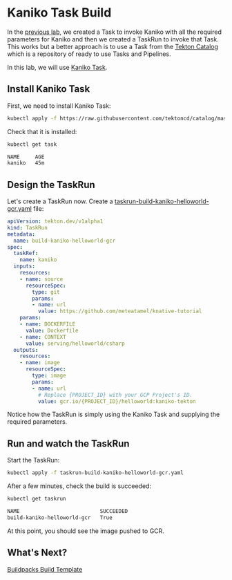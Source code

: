 # Kaniko Task Build

In the [previous lab](12-tekton-helloworldbuild.md), we created a Task to invoke Kaniko with all the required parameters for Kaniko and then we created a TaskRun to invoke that Task. This works but a better approach is to use a Task from the [Tekton Catalog](https://github.com/tektoncd/catalog) which is a repository of ready to use Tasks and Pipelines. 

In this lab, we will use [Kaniko Task](https://github.com/tektoncd/catalog/tree/master/kaniko).

## Install Kaniko Task

First, we need to install Kaniko Task:

```bash
kubectl apply -f https://raw.githubusercontent.com/tektoncd/catalog/master/kaniko/kaniko.yaml
```

Check that it is installed:

```bash
kubectl get task

NAME     AGE
kaniko   45m
```

## Design the TaskRun

Let's create a TaskRun now. Create a [taskrun-build-kaniko-helloworld-gcr.yaml](../build/taskrun-build-kaniko-helloworld-gcr.yaml) file:

```yaml
apiVersion: tekton.dev/v1alpha1
kind: TaskRun
metadata:
  name: build-kaniko-helloworld-gcr
spec:
  taskRef:
    name: kaniko
  inputs:
    resources:
    - name: source
      resourceSpec:
        type: git
        params:
        - name: url
          value: https://github.com/meteatamel/knative-tutorial
    params:
    - name: DOCKERFILE
      value: Dockerfile
    - name: CONTEXT
      value: serving/helloworld/csharp
  outputs:
    resources:
    - name: image
      resourceSpec:
        type: image
        params:
        - name: url
          # Replace {PROJECT_ID} with your GCP Project's ID.
          value: gcr.io/{PROJECT_ID}/helloworld:kaniko-tekton
```

Notice how the TaskRun is simply using the Kaniko Task and supplying the required parameters. 

## Run and watch the TaskRun

Start the TaskRun:

```bash
kubectl apply -f taskrun-build-kaniko-helloworld-gcr.yaml
```

After a few minutes, check the build is succeeded:

```bash
kubectl get taskrun

NAME                          SUCCEEDED
build-kaniko-helloworld-gcr   True
```

At this point, you should see the image pushed to GCR.

## What's Next?

[Buildpacks Build Template](14-buildpacksbuildtemplate.md)
